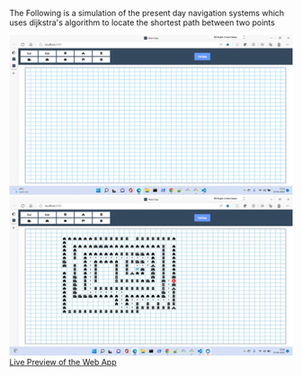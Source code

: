 <p>The Following is a simulation of the present day navigation systems which uses dijkstra's algorithm to locate the shortest path between two points</p>
<img src='Map.png'></img>
<img src='MyCity.jpg'></img>
<a href='https://netlify-thinks-sreeharitrajesh-is-great.netlify.app'>Live Preview of the Web App</a>
